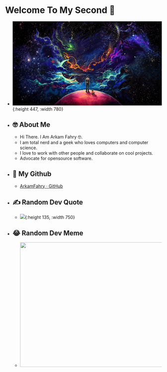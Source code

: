 # Welcome To My Second 🧠
- ![galaxy man.jpg](../assets/galaxy_man_1687788373777_0.jpg){:height 447, :width 780}
- ## 🤓 About Me
	- Hi There. I Am Arkam Fahry 🤓.
	- I am total nerd and a geek who loves computers and computer science.
	- I love to work with other people and collaborate on cool projects.
	- Advocate for opensource software.
- ## 🐙 My Github
	- [ArkamFahry · GitHub](https://github.com/ArkamFahry)
- ## ✍️ Random Dev Quote
	- ![](https://quotes-github-readme.vercel.app/api?type=horizontal&theme=radical){:height 135, :width 750}
- ## 😂 Random Dev Meme
	- <img src='https://randommeme-five.vercel.app/' style="height: 400px; width: 750px"/>
